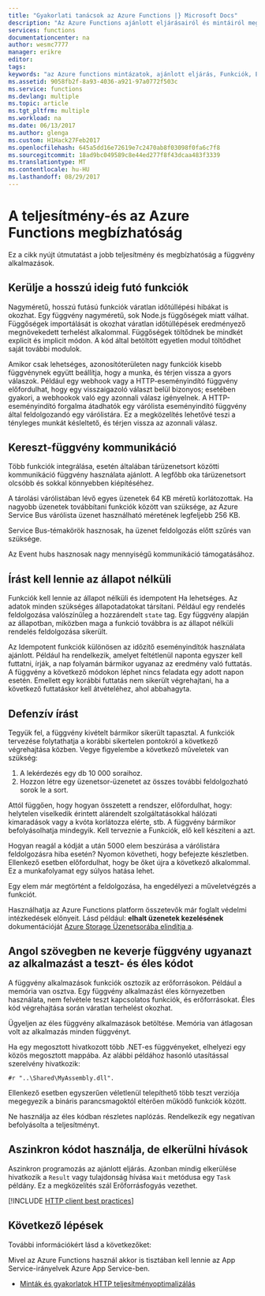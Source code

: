 ```yaml
---
title: "Gyakorlati tanácsok az Azure Functions |} Microsoft Docs"
description: "Az Azure Functions ajánlott eljárásairól és mintáiról megismerése."
services: functions
documentationcenter: na
author: wesmc7777
manager: erikre
editor: 
tags: 
keywords: "az Azure functions mintázatok, ajánlott eljárás, Funkciók, Eseményfeldolgozási, webhookokkal, a dinamikus számítási, a kiszolgáló nélküli architektúrája"
ms.assetid: 9058fb2f-8a93-4036-a921-97a0772f503c
ms.service: functions
ms.devlang: multiple
ms.topic: article
ms.tgt_pltfrm: multiple
ms.workload: na
ms.date: 06/13/2017
ms.author: glenga
ms.custom: H1Hack27Feb2017
ms.openlocfilehash: 645a5dd16e72619e7c2470ab8f03098f0fa6c7f8
ms.sourcegitcommit: 18ad9bc049589c8e44ed277f8f43dcaa483f3339
ms.translationtype: MT
ms.contentlocale: hu-HU
ms.lasthandoff: 08/29/2017
---
```

# <a name="optimize-the-performance-and-reliability-of-azure-functions"></a>A teljesítmény-és az Azure Functions megbízhatóság

Ez a cikk nyújt útmutatást a jobb teljesítmény és megbízhatóság a függvény alkalmazások. 


## <a name="avoid-long-running-functions"></a>Kerülje a hosszú ideig futó funkciók

Nagyméretű, hosszú futású funkciók váratlan időtúllépési hibákat is okozhat. Egy függvény nagyméretű, sok Node.js függőségek miatt válhat. Függőségek importálását is okozhat váratlan időtúllépések eredményező megnövekedett terhelést alkalommal. Függőségek töltődnek be mindkét explicit és implicit módon. A kód által betöltött egyetlen modul töltődhet saját további modulok.  

Amikor csak lehetséges, azonosítóterületen nagy funkciók kisebb függvénynek együtt beállítja, hogy a munka, és térjen vissza a gyors válaszok. Például egy webhook vagy a HTTP-eseményindító függvény előfordulhat, hogy egy visszaigazoló választ belül bizonyos; esetében gyakori, a webhookok való egy azonnali válasz igényelnek. A HTTP-eseményindító forgalma átadhatók egy várólista eseményindító függvény által feldolgozandó egy várólistára. Ez a megközelítés lehetővé teszi a tényleges munkát késleltető, és térjen vissza az azonnali válasz.


## <a name="cross-function-communication"></a>Kereszt-függvény kommunikáció

Több funkciók integrálása, esetén általában tárüzenetsort közötti kommunikáció függvény használata ajánlott.  A legfőbb oka tárüzenetsort olcsóbb és sokkal könnyebben kiépítéséhez. 

A tárolási várólistában lévő egyes üzenetek 64 KB méretű korlátozottak. Ha nagyobb üzenetek továbbítani funkciók között van szüksége, az Azure Service Bus várólista üzenet használható méretének legfeljebb 256 KB.

Service Bus-témakörök hasznosak, ha üzenet feldolgozás előtt szűrés van szüksége.

Az Event hubs hasznosak nagy mennyiségű kommunikáció támogatásához.


## <a name="write-functions-to-be-stateless"></a>Írást kell lennie az állapot nélküli 

Funkciók kell lennie az állapot nélküli és idempotent Ha lehetséges. Az adatok minden szükséges állapotadatokat társítani. Például egy rendelés feldolgozása valószínűleg a hozzárendelt `state` tag. Egy függvény alapján az állapotban, miközben maga a funkció továbbra is az állapot nélküli rendelés feldolgozása sikerült. 

Az Idempotent funkciók különösen az időzítő eseményindítók használata ajánlott. Például ha rendelkezik, amelyet feltétlenül naponta egyszer kell futtatni, írják, a nap folyamán bármikor ugyanaz az eredmény való futtatás. A függvény a következő módokon léphet nincs feladata egy adott napon esetén. Emellett egy korábbi futtatás nem sikerült végrehajtani, ha a következő futtatáskor kell átvételéhez, ahol abbahagyta.


## <a name="write-defensive-functions"></a>Defenzív írást

Tegyük fel, a függvény kivételt bármikor sikerült tapasztal. A funkciók tervezése folytathatja a korábbi sikertelen pontokról a következő végrehajtása közben. Vegye figyelembe a következő műveletek van szükség:

1. A lekérdezés egy db 10 000 soraihoz.
2. Hozzon létre egy üzenetsor-üzenetet az összes további feldolgozható sorok le a sort.
 
Attól függően, hogy hogyan összetett a rendszer, előfordulhat, hogy: helytelen viselkedik érintett alárendelt szolgáltatásokkal hálózati kimaradások vagy a kvóta korlátozza elérte, stb. A függvény bármikor befolyásolhatja mindegyik. Kell terveznie a Funkciók, elő kell készíteni a azt.

Hogyan reagál a kódját a után 5000 elem beszúrása a várólistára feldolgozásra hiba esetén? Nyomon követheti, hogy befejezte készletben. Ellenkező esetben előfordulhat, hogy be őket újra a következő alkalommal. Ez a munkafolyamat egy súlyos hatása lehet. 

Egy elem már megtörtént a feldolgozása, ha engedélyezi a műveletvégzés a funkciót.

Használhatja az Azure Functions platform összetevők már foglalt védelmi intézkedések előnyeit. Lásd például: **elhalt üzenetek kezelésének** dokumentációját [Azure Storage Üzenetsorába elindítja a](functions-bindings-storage-queue.md#trigger).
 

## <a name="dont-mix-test-and-production-code-in-the-same-function-app"></a>Angol szövegben ne keverje függvény ugyanazt az alkalmazást a teszt- és éles kódot

A függvény alkalmazások funkciók osztozik az erőforrásokon. Például a memória van osztva. Egy függvény alkalmazást éles környezetben használata, nem felvétele teszt kapcsolatos funkciók, és erőforrásokat. Éles kód végrehajtása során váratlan terhelést okozhat.

Ügyeljen az éles függvény alkalmazások betöltése. Memória van átlagosan volt az alkalmazás minden függvényt.

Ha egy megosztott hivatkozott több .NET-es függvényeket, elhelyezi egy közös megosztott mappába. Az alábbi példához hasonló utasítással szerelvény hivatkozik: 

    #r "..\Shared\MyAssembly.dll". 

Ellenkező esetben egyszerűen véletlenül telepíthető több teszt verziója megegyezik a bináris parancsmagoktól eltérően működő funkciók között.

Ne használja az éles kódban részletes naplózás. Rendelkezik egy negatívan befolyásolta a teljesítményt.



## <a name="use-async-code-but-avoid-blocking-calls"></a>Aszinkron kódot használja, de elkerülni hívások

Aszinkron programozás az ajánlott eljárás. Azonban mindig elkerülése hivatkozik a `Result` vagy tulajdonság hívása `Wait` metódusa egy `Task` példány. Ez a megközelítés szál Erőforrásfogyás vezethet.


[!INCLUDE [HTTP client best practices](../../includes/functions-http-client-best-practices.md)]

## <a name="next-steps"></a>Következő lépések
További információkért lásd a következőket:

Mivel az Azure Functions használ akkor is tisztában kell lennie az App Service-irányelvek Azure App Service-ben.
* [Minták és gyakorlatok HTTP teljesítményoptimalizálás](https://docs.microsoft.com/azure/architecture/antipatterns/improper-instantiation/)

